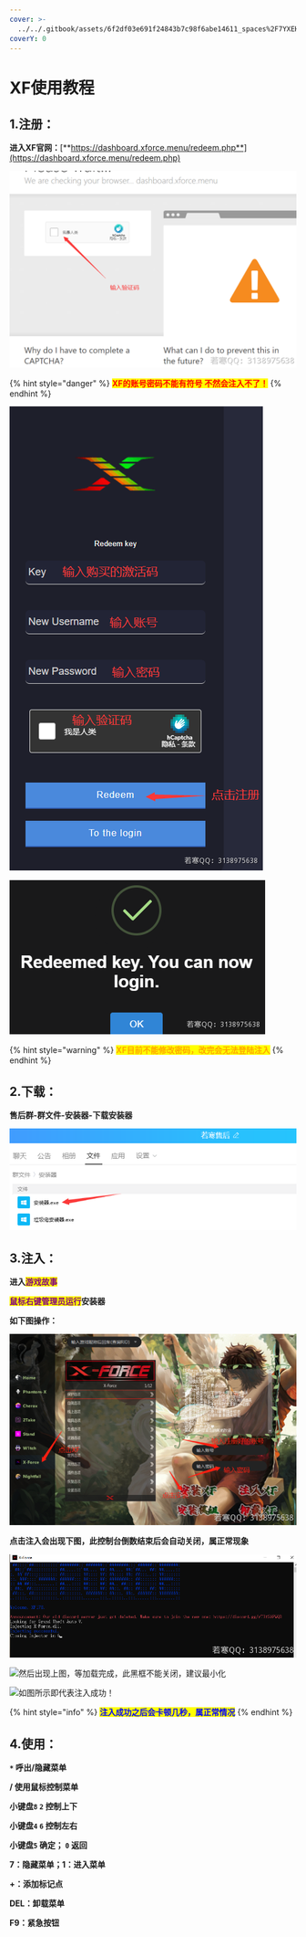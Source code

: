 ```yaml
---
cover: >-
  ../../.gitbook/assets/6f2df03e691f24843b7c98f6abe14611_spaces%2F7YXEHggLzaiKwZjRSOD4%2Fuploads%2FEbXfHu2QQj2ILQBwAvTT%2FQQ%E5%9B%BE%E7%89%8720210816194607_alt=media&token=78538084-c8d2-486d-96d0-21ff518ed280.png
coverY: 0
---
```


# XF使用教程

## 1.注册：

**进入XF官网：**[**https://dashboard.xforce.menu/redeem.php**](https://dashboard.xforce.menu/redeem.php)

![](<../../.gitbook/assets/image (47).png>)

{% hint style="danger" %}
<mark style="color:red;">**XF的账号密码不能有符号 不然会注入不了！**</mark>
{% endhint %}

![](<../../.gitbook/assets/image (3).png>)

![弹出此提示，说明你注册并激活成功了](<../../.gitbook/assets/image (50).png>)

{% hint style="warning" %}
<mark style="color:orange;">**XF目前不能修改密码，改完会无法登陆注入**</mark>
{% endhint %}

## **2.下载：**

**售后群-群文件-安装器-下载安装器**

![](<../../.gitbook/assets/image (49).png>)

## **3.注入：**

**进入**<mark style="color:purple;">**游戏故事**</mark>

<mark style="color:purple;">**鼠标右键管理员运行**</mark>**安装器**

**如下图操作：**

![](<../../.gitbook/assets/image (15).png>)

**点击注入会出现下图，此控制台倒数结束后会自动关闭，属正常现象**

![上图关闭后会自动弹出另外的弹框](<../../.gitbook/assets/image (56).png>)

![然后出现上图，等加载完成，此黑框不能关闭，建议最小化](../../.gitbook/assets/d5b71ef792f5523100e5d1a0a9a6a7d7\_spaces%2F7YXEHggLzaiKwZjRSOD4%2Fuploads%2Fk6c4GPCgf4zvVLvvgNly%2FQQ%E5%9B%BE%E7%89%8720220424101545\_alt=media\&token=d1c2f2cb-6aa8-4806-a614-3074d8efca21.png)

![如图所示即代表注入成功！](../../.gitbook/assets/64714313836c9c043de480062fc58d18\_spaces%2F7YXEHggLzaiKwZjRSOD4%2Fuploads%2F4TkKi1i5DKKLAWA62lGY%2FQQ%E5%9B%BE%E7%89%8720220424101542\_alt=media\&token=54b2fb01-c7e7-4eb8-be3b-0f79e8b9ff00.png)

{% hint style="info" %}
<mark style="color:blue;">**注入成功之后会卡顿几秒，属正常情况**</mark>
{% endhint %}

## **4.使用：**

**`*` 呼出/隐藏菜单**

**/ 使用鼠标控制菜单**

**小键盘`8`  `2` 控制上下**

**小键盘`4`  `6` 控制左右**

**小键盘`5` 确定； `0` 返回**

**7：隐藏菜单；1：进入菜单**

**+：添加标记点**

**DEL：卸载菜单**

**F9：紧急按钮**
